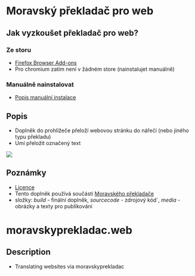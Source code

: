 # Moravský překladač pro web
## Jak vyzkoušet překladač pro web?
### Ze storu
- [Firefox Browser Add-ons](https://addons.mozilla.org/en-US/firefox/addon/moravsk%C3%BD-p%C5%99eklada%C4%8D-pro-web/)
- Pro chromium zatím není v žádném store (nainstalujet manuálně)
  
### Manuálně nainstalovat
- [Popis manuální instalace](https://github.com/GeftGames/moravskyprekladac.web/wiki/Instalace)

## Popis
- Doplněk do prohlížeče přeloží webovou stránku do nářečí (nebo jiného typu překladu)
- Umí přeložit označený text

<img src="https://raw.githubusercontent.com/GeftGames/moravskyprekladac.web/main/media/firefox.png">

## Poznámky
- [Licence](https://github.com/GeftGames/moravskyprekladac.web/blob/main/LICENSE)
- Tento doplněk používá součásti [Moravského překladače](https://github.com/GeftGames/moravskyprekladac)
- složky: *build* - finální doplněk, *sourcecode* - zdrojový kód´, *media* - obrázky a texty pro publikování

# moravskyprekladac.web
## Description
- Translating websites via moravskyprekladac
